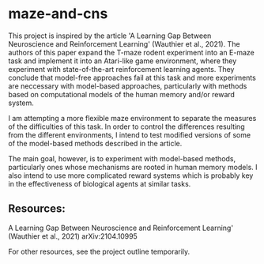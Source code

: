 # maze-and-cns
This project is inspired by the article 'A Learning Gap Between Neuroscience and Reinforcement Learning' (Wauthier et al., 2021). The authors of this paper expand the T-maze rodent experiment into an E-maze task and implement it into an Atari-like game environment, where they experiment with state-of-the-art reinforcement learning agents. They conclude that model-free approaches fail at this task and more experiments are neccessary with model-based approaches, particularly with methods based on computational models of the human memory and/or reward system.

I am attempting a more flexible maze environment to separate the measures of the difficulties of this task. In order to control the differences resulting from the different environments, I intend to test modified versions of some of the model-based methods described in the article.

The main goal, however, is to experiment with model-based methods, particularly ones whose mechanisms are rooted in human memory models. I also intend to use more complicated reward systems which is probably key in the effectiveness of biological agents at similar tasks.

## Resources:
A Learning Gap Between Neuroscience and Reinforcement Learning' (Wauthier et al., 2021) arXiv:2104.10995

For other resources, see the project outline temporarily.
